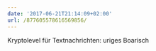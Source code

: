```yaml
---
date: '2017-06-21T21:14:09+02:00'
url: /877605578616569856/
---
```

Kryptolevel für Textnachrichten:  uriges Boarisch
